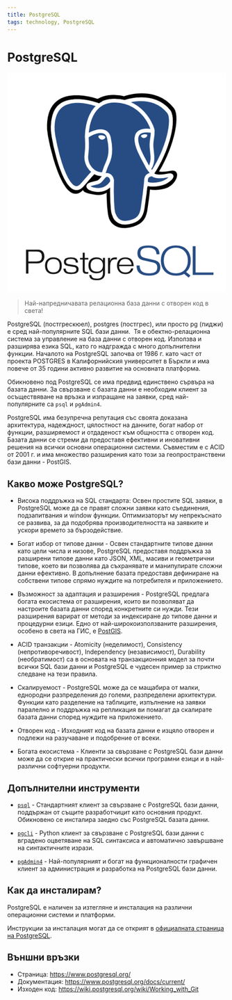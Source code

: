 ```yaml
---
title: PostgreSQL
tags: technology, PostgreSQL
---
```


# PostgreSQL

![PostgreSQL лого](./img/pg_logo.png)

> Най-напредничавата релационна база данни с отворен код в света!

PostgreSQL (постгрескюел), postgres (постгрес), или просто pg (пиджи) e сред най-популярните SQL бази данни.
​
Тя е обектно-релационна система за управление на база данни с отворен код. Използва и разширява езика SQL, като го надгражда с много допълнителни функции. Началото на PostgreSQL започва от 1986 г. като част от проекта POSTGRES в Калифорнийския университет в Бъркли и има повече от 35 години активно развитие на основната платформа.

Обикновено под PostgreSQL се има предвид единствено сървъра на базата данни. За свързване с базата данни е необходим клиент за осъществяване на връзка и изпращане на заявки, сред най-популярните са `psql` и `pgAdmin4`.

PostgreSQL има безупречна репутация със своята доказана архитектура, надеждност, цялостност на данните, богат набор от функции, разширяемост и отдаденост към общността с отворен код. Базата данни се стреми да предоставя ефективни и иновативни решения на всички основни операционни системи. Съвместим е с ACID от 2001 г. и има множество разширения като този за геопространствени бази данни - PostGIS.


## Какво може PostgreSQL?

- Висока поддръжка на SQL стандарта: Освен простите SQL заявки, в PostgreSQL може да се правят сложни заявки като съединения, подзапитвания и window функции. Оптимизаторът му непрекъснато се развива, за да подобрява производителността на заявките и ускори времето за бързодействие.

- Богат избор от типове данни - Освен стандартните типове данни като цели числа и низове, PostgreSQL предоставя поддръжка за разширени типове данни като JSON, XML, масиви и геометрични типове, което ви позволява да съхранявате и манипулирате сложни данни ефективно.
В допълнение базата предоставя дефиниране на собствени типове спрямо нуждите на потребителя и приложението.

- Възможност за адаптация и разширения - PostgreSQL предлага богата екосистема от разширения, които ви позволяват да настроите базата данни според конкретните си нужди. Тези разширения варират от методи за индексиране до типове данни и процедурни езици. Едно от най-широкоизползваните разширения, особено в света на ГИС, е [PostGIS](./postgis.md).

- ACID транзакции - Atomicity (неделимост), Consistency (непротиворечивост), Independency (независимост), Durability (необратимост) са в основата на транзакционния модел за почти всички SQL бази данни и PostgreSQL е чудесен пример за стриктно следване на тези правила.

- Скалируемост - PostgreSQL може да се мащабира от малки, еднородни разпределения до големи, разпределени архитектури. Функции като разделение на таблиците, изпълнение на заявки паралелно и поддръжка на репликация ви помагат да скалирате базата данни според нуждите на приложението.

- Отворен код - Изходният код на базата данни е изцяло отворен и подлежи на разучаване и подобрение от всеки.

- Богата екосистема - Клиенти за свързване с PostgreSQL бази данни може да се открие на практически всички програмни езици и в най-различни софтуерни продукти.


## Допълнителни инструменти

- [`psql`](https://www.postgresql.org/docs/current/static/app-psql.html) - Стандартният клиент за свързване с PostgreSQL бази данни, поддържан от същите разработчицит като основния продукт. Обикновено се инсталира заедно със PostgreSQL базата данни.

- [`pgcli`](https://www.pgcli.com/) - Python клиент за свързване с PostgreSQL бази данни с вградено оцветяване на SQL синтаксиса и автоматично завършване на синтактичните изрази.

- [`pgAdmin4`](https://www.pgadmin.org/) - Най-популярният и богат на функционалности графичен клиент за администрация и разработка на PostgreSQL бази данни.


## Как да инсталирам?

PostgreSQL е наличен за изтегляне и инсталация на различни операционни системи и платформи.

Инструкции за инсталация могат да се открият в [официалната страница на PostgreSQL](https://www.postgresql.org/download/).


## Външни връзки

- Страница: https://www.postgresql.org/
- Документация: https://www.postgresql.org/docs/current/
- Изходен код: https://wiki.postgresql.org/wiki/Working_with_Git
